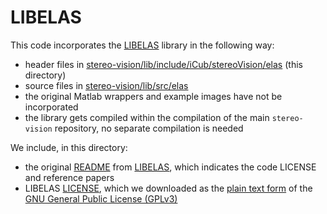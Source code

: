 # LIBELAS

This code incorporates the [LIBELAS](http://www.cvlibs.net/software/libelas/) library in the following way:
- header files in [stereo-vision/lib/include/iCub/stereoVision/elas](./lib/include/iCub/stereoVision/elas) (this directory)
- source files in [stereo-vision/lib/src/elas](./lib/src/elas)
- the original Matlab wrappers and example images have not be incorporated 
- the library gets compiled within the compilation of the main `stereo-vision` repository, no separate compilation is needed

We include, in this directory:
- the original [README](./lib/include/iCub/stereoVision/elas/LIBELAS-README.txt) from [LIBELAS](http://www.cvlibs.net/software/libelas/), which indicates the code LICENSE and reference papers
- LIBELAS [LICENSE](./lib/include/iCub/stereoVision/elas/LICENSE), which we downloaded as the [plain text form](http://www.gnu.org/licenses/gpl-3.0.txt) of the [GNU General Public License (GPLv3)](http://www.gnu.org/licenses/gpl.html)